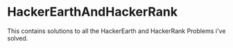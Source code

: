 # HackerEarthAndHackerRank
This contains solutions to all the HackerEarth and HackerRank Problems i've solved.
